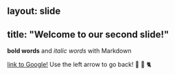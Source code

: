 layout: slide
---
title: "Welcome to our second slide!"
---
**bold words** and *italic words* with Markdown

[link to Google!](http://google.com)
Use the left arrow to go back!
	:hatching_chick:
    :sauropod:
    :cat2:
